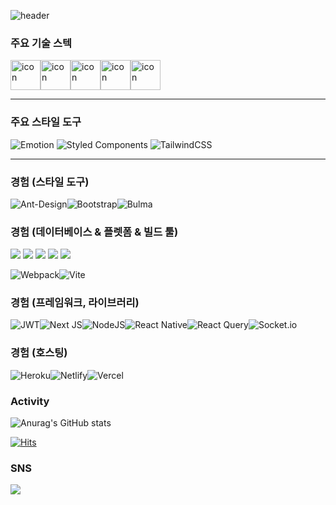 ![header](https://capsule-render.vercel.app/api?type=slice&&color=0:d9,100:a82da8&height=250&section=header&text=Job%20Wanted&fontSize=62&fontAlign=67&fontAlignY=20&animation=twinkling&rotate=16.6&fontColor=ecf&desc=Front-end%20Developer&descSize=35&descAlign=77&descAlignY=41&stroke=fff&strokeWidth=2)

### 주요 기술 스텍
<div style="display: flex; align-items: flex-start;"><img src="https://techstack-generator.vercel.app/js-icon.svg" alt="icon" width="48" height="48" /><img src="https://techstack-generator.vercel.app/ts-icon.svg" alt="icon" width="48" height="48" /><img src="https://techstack-generator.vercel.app/react-icon.svg" alt="icon" width="48" height="48" /><img src="https://techstack-generator.vercel.app/redux-icon.svg" alt="icon" width="48" height="48" /><img src="https://techstack-generator.vercel.app/restapi-icon.svg" alt="icon" width="48" height="48" /></div>

___

### 주요 스타일 도구

![Emotion](https://img.shields.io/badge/emotion-f91?style=for-the-badge&logo=emotion&logoColor=white)
![Styled Components](https://img.shields.io/badge/styled--components-%23F05033?style=for-the-badge&logo=styled-components&logoColor=white)
![TailwindCSS](https://img.shields.io/badge/tailwindcss-%2338B2AC.svg?style=for-the-badge&logo=tailwind-css&logoColor=white)

___

### 경험 (스타일 도구)

![Ant-Design](https://img.shields.io/badge/-AntDesign-%230170FE?style=for-the-badge&logo=ant-design&logoColor=white)![Bootstrap](https://img.shields.io/badge/bootstrap-%23563D7C.svg?style=for-the-badge&logo=bootstrap&logoColor=white)![Bulma](https://img.shields.io/badge/bulma-00D0B1?style=for-the-badge&logo=bulma&logoColor=white)


### 경험 (데이터베이스 & 플렛폼 & 빌드 툴)

<div style="flex">
<img src="https://img.shields.io/badge/mongodb-%234ea94b?style=for-the-badge&logo=mongodb&logoColor=green">
<img src="https://img.shields.io/badge/express-f91?style=for-the-badge&logo=express&logoColor=informational">
<img src="https://img.shields.io/badge/lerna-f91?style=for-the-badge&logo=lerna&logoColor=informational">
<img src="https://img.shields.io/badge/firebase-039BE5?style=for-the-badge&logo=firebase&logoColor=critical">
<img src="https://img.shields.io/badge/esbuild-f91?style=for-the-badge&logo=esbuild&logoColor=blueviolet">
</div>

![Webpack](https://img.shields.io/badge/webpack-%238DD6F9.svg?style=for-the-badge&logo=webpack&logoColor=black)![Vite](https://img.shields.io/badge/vite-%23646CFF.svg?style=for-the-badge&logo=vite&logoColor=white)

### 경험 (프레임워크, 라이브러리)

![JWT](https://img.shields.io/badge/JWT-black?style=for-the-badge&logo=JSON%20web%20tokens)![Next JS](https://img.shields.io/badge/Next-black?style=for-the-badge&logo=next.js&logoColor=white)![NodeJS](https://img.shields.io/badge/node.js-6DA55F?style=for-the-badge&logo=node.js&logoColor=white)![React Native](https://img.shields.io/badge/react_native-%2320232a.svg?style=for-the-badge&logo=react&logoColor=%2361DAFB)![React Query](https://img.shields.io/badge/-React%20Query-FF4154?style=for-the-badge&logo=react%20query&logoColor=white)![Socket.io](https://img.shields.io/badge/Socket.io-black?style=for-the-badge&logo=socket.io&badgeColor=010101)




### 경험 (호스팅)
![Heroku](https://img.shields.io/badge/heroku-%23430098.svg?style=for-the-badge&logo=heroku&logoColor=white)![Netlify](https://img.shields.io/badge/netlify-%23000000.svg?style=for-the-badge&logo=netlify&logoColor=#00C7B7)![Vercel](https://img.shields.io/badge/vercel-%23000000.svg?style=for-the-badge&logo=vercel&logoColor=white)


### Activity

![Anurag's GitHub stats](https://github-readme-stats.vercel.app/api?username=Tchaikovsky1114&show_icons=true&theme=radical)





[![Hits](https://hits.seeyoufarm.com/api/count/incr/badge.svg?url=https%3A%2F%2Fgithub.com%2FTchaikovsky1114&count_bg=%236E7778&title_bg=%234A8BDB&icon=github.svg&icon_color=%231D1B1B&title=hits&edge_flat=false)](https://hits.seeyoufarm.com)


### SNS
 <a href="https://velog.io/@tchaikovsky" target="_blank"><img src="https://img.shields.io/badge/velog-f91?style=flat-square&logo=velog&logoColor=white"/></a>
